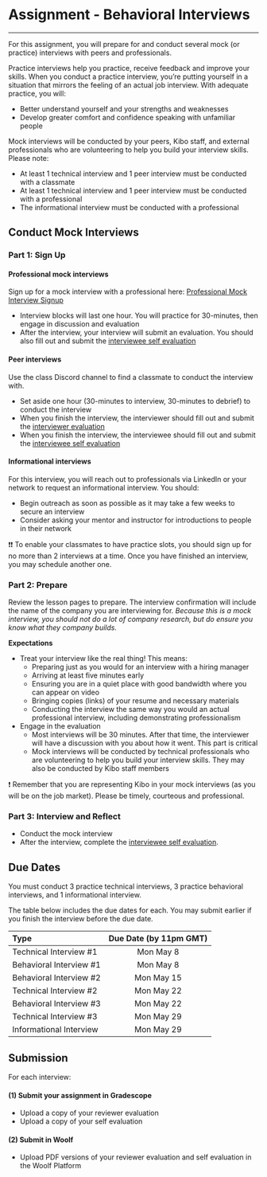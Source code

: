 
# Assignment - Behavioral Interviews
-----
For this assignment, you will prepare for and conduct several mock (or practice) interviews with peers and professionals. 

Practice interviews help you practice, receive feedback and improve your skills. When you conduct a practice interview, you’re putting yourself in a situation that mirrors the feeling of an actual job interview. With adequate practice, you will: 
- Better understand yourself and your strengths and weaknesses
- Develop greater comfort and confidence speaking with unfamiliar people

Mock interviews will be conducted by your peers, Kibo staff, and external professionals who are volunteering to help you build your interview skills. Please note:

- At least 1 technical interview and 1 peer interview must be conducted with a classmate
- At least 1 technical interview and 1 peer interview must be conducted with a professional
- The informational interview must be conducted with a professional


## Conduct Mock Interviews

### Part 1: Sign Up

#### Professional mock interviews
Sign up for a mock interview with a professional here: <a href="https://lu.ma/kibo-mockinterviews" target="_blank">Professional Mock Interview Signup</a>
- Interview blocks will last one hour. You will practice for 30-minutes, then engage in discussion and evaluation
- After the interview, your interview will submit an evaluation. You should also fill out and submit the <a href="https://forms.gle/xzL6N7VKfpbLrn8y8" target="_blank">interviewee self evaluation</a>


#### Peer interviews
Use the class Discord channel to find a classmate to conduct the interview with. 
- Set aside one hour (30-minutes to interview, 30-minutes to debrief) to conduct the interview
- When you finish the interview, the interviewer should fill out and submit the <a href="https://forms.gle/WLLEVSoir9dhRHhR9" target="_blank">interviewer evaluation</a>
- When you finish the interview, the interviewee should fill out and submit the <a href="https://forms.gle/xzL6N7VKfpbLrn8y8" target="_blank">interviewee self evaluation</a>


#### Informational interviews
For this interview, you will reach out to professionals via LinkedIn or your network to request an informational interview. You should:
- Begin outreach as soon as possible as it may take a few weeks to secure an interview 
- Consider asking your mentor and instructor for introductions to people in their network

<aside> 
  ❗❗ To enable your classmates to have practice slots, you should sign up for no more than 2 interviews at a time. Once you have finished an interview, you may schedule another one. 
</aside>



### Part 2: Prepare 
Review the lesson pages to prepare. The interview confirmation will include the name of the company you are interviewing for. _Because this is a mock interview, you should not do a lot of company research, but do ensure you know what they company builds._ 

**Expectations**

- Treat your interview like the real thing! This means:
  - Preparing just as you would for an interview with a hiring manager
  - Arriving at least five minutes early 
  - Ensuring you are in a quiet place with good bandwidth where you can appear on video 
  - Bringing copies (links) of your resume and necessary materials
  - Conducting the interview the same way you would an actual professional interview, including demonstrating professionalism 
- Engage in the evaluation
  - Most interviews will be 30 minutes. After that time, the interviewer will have a discussion with you about how it went. This part is critical 
  - Mock interviews will be conducted by technical professionals who are volunteering to help you build your interview skills. They may also be conducted by Kibo staff members

<aside>
  ❗ Remember that you are representing Kibo in your mock interviews (as you will be on the job market). Please be timely, courteous and professional.
  </aside>

### Part 3: Interview and Reflect
- Conduct the mock interview
- After the interview, complete the <a href="https://forms.gle/xzL6N7VKfpbLrn8y8" target="_blank">interviewee self evaluation</a>. 



## Due Dates
You must conduct 3 practice technical interviews, 3 practice behavioral interviews, and 1 informational interview. 

The table below includes the due dates for each. You may submit earlier if you finish the interview before the due date. 

| Type                                      | Due Date (by 11pm GMT)    
| :---                                              |  :----: 
| Technical Interview #1                            | Mon May 8
| Behavioral Interview #1                           | Mon May 8
| Behavioral Interview #2                           | Mon May 15
| Technical Interview #2                            | Mon May 22
| Behavioral Interview #3                           | Mon May 22
| Technical Interview #3                            | Mon May 29
| Informational Interview                           | Mon May 29



## Submission

For each interview:

#### (1) Submit your assignment in Gradescope
- Upload a copy of your reviewer evaluation
- Upload a copy of your self evaluation


#### (2) Submit in Woolf
- Upload PDF versions of your reviewer evaluation and self evaluation in the Woolf Platform
